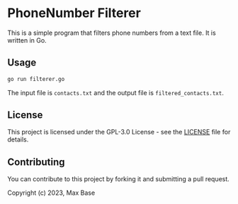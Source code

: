 # PhoneNumber Filterer

This is a simple program that filters phone numbers from a text file. It is written in Go.

## Usage

```bash
go run filterer.go
```

The input file is `contacts.txt` and the output file is `filtered_contacts.txt`.

## License

This project is licensed under the GPL-3.0 License - see the [LICENSE](LICENSE) file for details.

## Contributing

You can contribute to this project by forking it and submitting a pull request.

Copyright (c) 2023, Max Base
